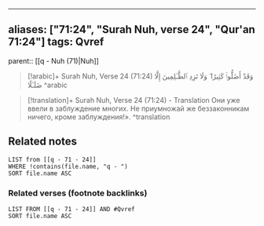 
---
aliases: ["71:24", "Surah Nuh, verse 24", "Qur'an 71:24"]
tags: Qvref
---

parent:: [[q - Nuh (71)|Nuh]]

> [!arabic]+ Surah Nuh, Verse 24 (71:24)
> <span class="quran-arabic">وَقَدْ أَضَلُّوا۟ كَثِيرًا ۖ وَلَا تَزِدِ ٱلظَّـٰلِمِينَ إِلَّا ضَلَـٰلًا</span>
^arabic

> [!translation]+ Surah Nuh, Verse 24 (71:24) - Translation
> Они уже ввели в заблуждение многих. Не приумножай же беззаконникам ничего, кроме заблуждения!».
^translation



## Related notes
```dataview
LIST from [[q - 71 - 24]]
WHERE !contains(file.name, "q - ")
SORT file.name ASC
```

### Related verses (footnote backlinks)
```dataview
LIST FROM [[q - 71 - 24]] AND #Qvref
SORT file.name ASC
```

